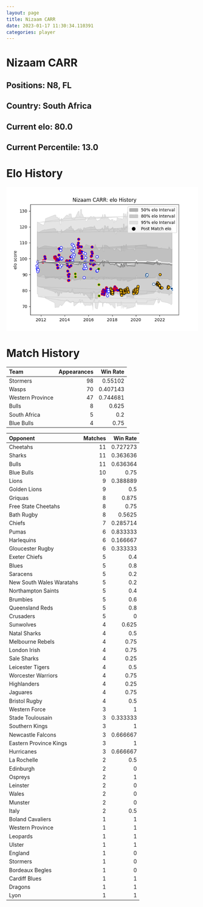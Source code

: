 ```yaml
---  
layout: page  
title: Nizaam CARR  
date: 2023-01-17 11:30:34.110391  
categories: player  
---
```

# Nizaam CARR

## Positions: N8, FL

## Country: South Africa

## Current elo: 80.0

## Current Percentile: 13.0

# Elo History


![elo history](history_NizaamCARR.png)
# Match History


| Team             |   Appearances |   Win Rate |
|:-----------------|--------------:|-----------:|
| Stormers         |            98 |   0.55102  |
| Wasps            |            70 |   0.407143 |
| Western Province |            47 |   0.744681 |
| Bulls            |             8 |   0.625    |
| South Africa     |             5 |   0.2      |
| Blue Bulls       |             4 |   0.75     |

| Opponent                 |   Matches |   Win Rate |
|:-------------------------|----------:|-----------:|
| Cheetahs                 |        11 |   0.727273 |
| Sharks                   |        11 |   0.363636 |
| Bulls                    |        11 |   0.636364 |
| Blue Bulls               |        10 |   0.75     |
| Lions                    |         9 |   0.388889 |
| Golden Lions             |         9 |   0.5      |
| Griquas                  |         8 |   0.875    |
| Free State Cheetahs      |         8 |   0.75     |
| Bath Rugby               |         8 |   0.5625   |
| Chiefs                   |         7 |   0.285714 |
| Pumas                    |         6 |   0.833333 |
| Harlequins               |         6 |   0.166667 |
| Gloucester Rugby         |         6 |   0.333333 |
| Exeter Chiefs            |         5 |   0.4      |
| Blues                    |         5 |   0.8      |
| Saracens                 |         5 |   0.2      |
| New South Wales Waratahs |         5 |   0.2      |
| Northampton Saints       |         5 |   0.4      |
| Brumbies                 |         5 |   0.6      |
| Queensland Reds          |         5 |   0.8      |
| Crusaders                |         5 |   0        |
| Sunwolves                |         4 |   0.625    |
| Natal Sharks             |         4 |   0.5      |
| Melbourne Rebels         |         4 |   0.75     |
| London Irish             |         4 |   0.75     |
| Sale Sharks              |         4 |   0.25     |
| Leicester Tigers         |         4 |   0.5      |
| Worcester Warriors       |         4 |   0.75     |
| Highlanders              |         4 |   0.25     |
| Jaguares                 |         4 |   0.75     |
| Bristol Rugby            |         4 |   0.5      |
| Western Force            |         3 |   1        |
| Stade Toulousain         |         3 |   0.333333 |
| Southern Kings           |         3 |   1        |
| Newcastle Falcons        |         3 |   0.666667 |
| Eastern Province Kings   |         3 |   1        |
| Hurricanes               |         3 |   0.666667 |
| La Rochelle              |         2 |   0.5      |
| Edinburgh                |         2 |   0        |
| Ospreys                  |         2 |   1        |
| Leinster                 |         2 |   0        |
| Wales                    |         2 |   0        |
| Munster                  |         2 |   0        |
| Italy                    |         2 |   0.5      |
| Boland Cavaliers         |         1 |   1        |
| Western Province         |         1 |   1        |
| Leopards                 |         1 |   1        |
| Ulster                   |         1 |   1        |
| England                  |         1 |   0        |
| Stormers                 |         1 |   0        |
| Bordeaux Begles          |         1 |   0        |
| Cardiff Blues            |         1 |   1        |
| Dragons                  |         1 |   1        |
| Lyon                     |         1 |   1        |